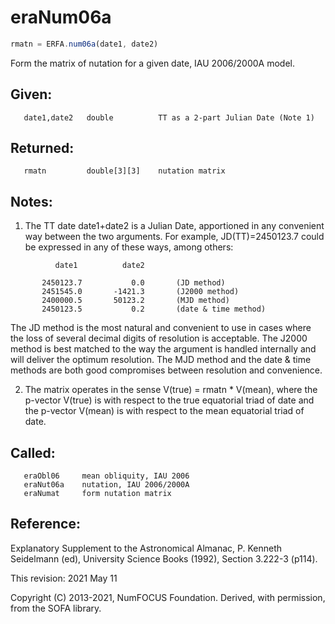 # eraNum06a

```js
rmatn = ERFA.num06a(date1, date2)
```

Form the matrix of nutation for a given date, IAU 2006/2000A model.

## Given:
```
   date1,date2   double          TT as a 2-part Julian Date (Note 1)
```

## Returned:
```
   rmatn         double[3][3]    nutation matrix
```

## Notes:

1) The TT date date1+date2 is a Julian Date, apportioned in any
   convenient way between the two arguments.  For example,
   JD(TT)=2450123.7 could be expressed in any of these ways,
   among others:

```
          date1          date2

       2450123.7           0.0       (JD method)
       2451545.0       -1421.3       (J2000 method)
       2400000.5       50123.2       (MJD method)
       2450123.5           0.2       (date & time method)
```

   The JD method is the most natural and convenient to use in
   cases where the loss of several decimal digits of resolution
   is acceptable.  The J2000 method is best matched to the way
   the argument is handled internally and will deliver the
   optimum resolution.  The MJD method and the date & time methods
   are both good compromises between resolution and convenience.

2) The matrix operates in the sense V(true) = rmatn * V(mean), where
   the p-vector V(true) is with respect to the true equatorial triad
   of date and the p-vector V(mean) is with respect to the mean
   equatorial triad of date.

## Called:
```
   eraObl06     mean obliquity, IAU 2006
   eraNut06a    nutation, IAU 2006/2000A
   eraNumat     form nutation matrix
```

## Reference:

   Explanatory Supplement to the Astronomical Almanac,
   P. Kenneth Seidelmann (ed), University Science Books (1992),
   Section 3.222-3 (p114).

This revision:  2021 May 11

Copyright (C) 2013-2021, NumFOCUS Foundation.
Derived, with permission, from the SOFA library.
